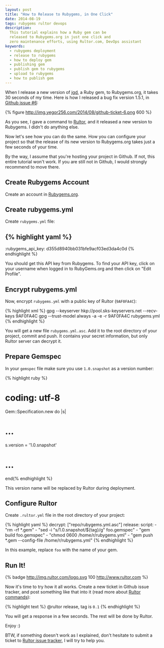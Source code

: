 ```yaml
---
layout: post
title: "How to Release to Rubygems, in One Click"
date: 2014-08-19
tags: rubygems rultor devops
description:
  This tutorial explains how a Ruby gem can be
  released to Rubygems.org in just one click and
  zero maintenance efforts, using Rultor.com, DevOps assistant
keywords:
  - rubygems deployment
  - release to rubygems
  - how to deploy gem
  - publishing gem
  - publish gem to rubygems
  - upload to rubygems
  - how to publish gem
---
```


When I release a new version of [jgd](https://github.com/yegor256/jekyll-github-deploy),
a Ruby gem, to Rubygems.org, it takes 30 seconds of my time.
Here is how I released a bug fix version 1.5.1,
in [Github issue #6](https://github.com/yegor256/jekyll-github-deploy/issues/6):

{% figure http://img.yegor256.com/2014/08/github-ticket-6.png 600 %}

As you see, I gave a command to [Rultor](http://www.rultor.com),
and it released a new version to Rubygems. I didn't do anything else.

Now let's see how you can do the same. How you can configure your project
so that the release of its new version to Rubygems.org
takes just a few seconds of your time.

<!--more-->

By the way, I assume that you're hosting your project in Github. If not,
this entire tutorial won't work. If you are still not in Github, I would
strongly recommend to move there.

## Create Rubygems Account

Create an account in [Rubygems.org](http://www.rubygems.org).

## Create rubygems.yml

Create `rubygems.yml` file:

{% highlight yaml %}
---
:rubygems_api_key: d355d8940bb031bfe9acf03ed3da4c0d
{% endhighlight %}

You should get this API key from Rubygems.  To find your API key,
click on your username when logged in to RubyGems.org and then click
on "Edit Profile".

## Encrypt rubygems.yml

Now, encrypt `rubygems.yml` with a public key of Rultor (`9AF0FA4C`):

{% highlight xml %}
gpg --keyserver hkp://pool.sks-keyservers.net --recv-keys 9AF0FA4C
gpg --trust-model always -a -e -r 9AF0FA4C rubygems.yml
{% endhighlight %}

You will get a new file `rubygems.yml.asc`.
Add it to the root directory of your project,
commit and push. It contains your secret information,
but only Rultor server can decrypt it.

## Prepare Gemspec

In your `gemspec` file make sure you use `1.0.snapshot` as a version number:

{% highlight ruby %}
# coding: utf-8
Gem::Specification.new do |s|
  # ...
  s.version = '1.0.snapshot'
  # ...
end{% endhighlight %}

This version name will be replaced by Rultor during deployment.

## Configure Rultor

Create `.rultor.yml` file in the root directory of your project:

{% highlight yaml %}
decrypt: ["repo/rubygems.yml.asc"]
release:
  script:
    - "rm -rf *.gem"
    - "sed -i \"s/1.0.snapshot/${tag}/g\" foo.gemspec"
    - "gem build foo.gemspec"
    - "chmod 0600 /home/r/rubygems.yml"
    - "gem push *.gem --config-file /home/r/rubygems.yml"
{% endhighlight %}

In this example, replace `foo` with the name of your gem.

## Run It!

{% badge http://img.rultor.com/logo.svg 100 http://www.rultor.com %}

Now it's time to try how it all works. Create a new ticket in
Github issue tracker, and post something like that into it
(read more about [Rultor commands](http://doc.rultor.com/basics.html)):

{% highlight text %}
@rultor release, tag is `0.1`
{% endhighlight %}

You will get a response in a few seconds. The rest will be done by Rultor.

Enjoy :)

BTW, if something doesn't work as I explained, don't hesitate to
submit a ticket to
[Rultor issue tracker](https://github.com/yegor256/rultor/issues),
I will try to help you.
